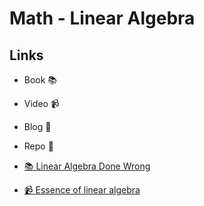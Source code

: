 # Math - Linear Algebra

## Links

- Book 📚
- Video 📹
- Blog 📝
- Repo 🐙

- [📚 Linear Algebra Done Wrong](https://www.math.brown.edu/streil/papers/LADW/LADW_2017-09-04.pdf)
- [📹 Essence of linear algebra](https://www.youtube.com/watch?v=fNk_zzaMoSs&list=PLZHQObOWTQDPD3MizzM2xVFitgF8hE_ab)
